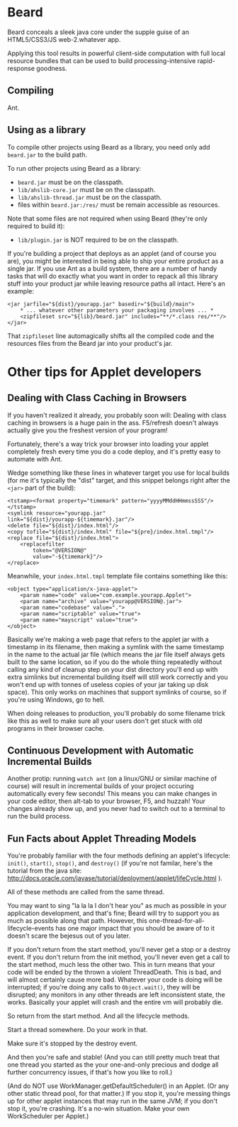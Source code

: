 Beard
=====

Beard conceals a sleek java core under the supple guise of an HTML5/CSS3/JS web-2.whatever app.

Applying this tool results in powerful client-side computation with full local resource bundles that can be used to build processing-intensive rapid-response goodness.



Compiling
---------

Ant.



Using as a library
------------------

To compile other projects using Beard as a library, you need only add `beard.jar` to the build path.

To run other projects using Beard as a library:
* `beard.jar` must be on the classpath.
* `lib/ahslib-core.jar` must be on the classpath.
* `lib/ahslib-thread.jar` must be on the classpath.
* files within `beard.jar:/res/` must be remain accessible as resources.

Note that some files are not required when using Beard (they're only required to build it):
* `lib/plugin.jar` is NOT required to be on the classpath.

If you're building a project that deploys as an applet (and of course you are), you might be interested in being able to ship your entire product as a single jar.
If you use Ant as a build system, there are a number of handy tasks that will do exactly what you want in order to repack all this library stuff into your product jar while leaving resource paths all intact.
Here's an example:

	<jar jarfile="${dist}/yourapp.jar" basedir="${build}/main">
		* ... whatever other parameters your packaging involves ... *
		<zipfileset src="${lib}/beard.jar" includes="**/*.class res/**"/>
	</jar>

That `zipfileset` line automagically shifts all the compiled code and the resources files from the Beard jar into your product's jar.



Other tips for Applet developers
================================

Dealing with Class Caching in Browsers
--------------------------------------

If you haven't realized it already, you probably soon will: Dealing with class caching in browsers is a huge pain in the ass.  F5/refresh doesn't always actually give you the freshest version of your program!

Fortunately, there's a way trick your browser into loading your applet completely fresh every time you do a code deploy, and it's pretty easy to automate with Ant.

Wedge something like these lines in whatever target you use for local builds (for me it's typically the "dist" target, and this snippet belongs right after the `<jar>` part of the build):

	<tstamp><format property="timemark" pattern="yyyyMMddHHmmssSSS"/></tstamp>
	<symlink resource="yourapp.jar" link="${dist}/yourapp-${timemark}.jar"/>
	<delete file="${dist}/index.html"/>
	<copy tofile="${dist}/index.html" file="${pre}/index.html.tmpl"/>
	<replace file="${dist}/index.html">
		<replacefilter
			token="@VERSION@"
			value="-${timemark}"/>
	</replace>

Meanwhile, your `index.html.tmpl` template file contains something like this:

	<object type="application/x-java-applet">
		<param name="code" value="com.example.yourapp.Applet">
		<param name="archive" value="yourapp@VERSION@.jar">
		<param name="codebase" value=".">
		<param name="scriptable" value="true">
		<param name="mayscript" value="true">
	</object>

Basically we're making a web page that refers to the applet jar with a timestamp in its filename,
then making a symlink with the same timestamp in the name to the actual jar file
(which means the jar file itself always gets built to the same location,
so if you do the whole thing repeatedly without calling any kind of cleanup step on your dist directory you'll end up with extra simlinks but
incremental building itself will still work correctly and you won't end up with tonnes of useless copies of your jar taking up disk space).
This only works on machines that support symlinks of course, so if you're using Windows, go to hell.

When doing releases to production, you'll probably do some filename trick like this as well to make sure all your users don't get stuck with old programs in their browser cache.


Continuous Development with Automatic Incremental Builds
--------------------------------------------------------

Another protip: running `watch ant` (on a linux/GNU or similar machine of course) will result in incremental builds of your project occuring automatically every few seconds!
This means you can make changes in your code editor, then alt-tab to your browser, F5, and huzzah!  Your changes already show up, and you never had to switch out to a terminal to run the build process.


Fun Facts about Applet Threading Models
---------------------------------------

You're probably familiar with the four methods defining an applet's lifecycle:
```init()```, ```start()```, ```stop()```, and ```destroy()```
(if you're not familar, here's the tutorial from the java site: http://docs.oracle.com/javase/tutorial/deployment/applet/lifeCycle.html ).

All of these methods are called from the same thread.

You may want to sing "la la la I don't hear you" as much as possible in your application development, and that's fine;
Beard will try to support you as much as possible along that path.
However, this one-thread-for-all-lifecycle-events has one major impact that you should be aware of to it doesn't scare the bejesus out of you later.

If you don't return from the start method, you'll never get a stop or a destroy event.
If you don't return from the init method, you'll never even get a call to the start method, much less the other two.
This in turn means that your code will be ended by the thrown a violent ThreadDeath.
This is bad, and will almost certainly cause more bad.
Whatever your code is doing will be interrupted; if you're doing any calls to ```Object.wait()```, they will be disrupted;
any monitors in any other threads are left inconsistent state, the works.
Basically your applet will crash and the entire vm will probably die.

So return from the start method.  And all the lifecycle methods.

Start a thread somewhere.  Do your work in that.

Make sure it's stopped by the destroy event.

And then you're safe and stable!  (And you can still pretty much treat that one thread you started as the your one-and-only precious and dodge all further concurrency issues, if that's how you like to roll.)

(And do NOT use WorkManager.getDefaultScheduler() in an Applet.  (Or any other static thread pool, for that matter.)
If you stop it, you're messing things up for other applet instances that may run in the same JVM; if you don't stop it, you're crashing.
It's a no-win situation.
Make your own WorkScheduler per Applet.)

